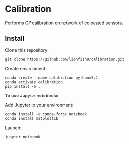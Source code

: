 # Calibration
Performs GP calibration on network of colocated sensors.

## Install

Clone this repository:

```
git clone https://github.com/lionfish0/calibration.git
```

Create environment:

```
conda create --name calibration python=3.7
conda activate calibration
pip install -e .
```

To use Jupyter notebooks:

Add Jupyter to your environment:

```
conda install -c conda-forge notebook
conda install matplotlib
```

Launch:

```
jupyter notebook
```
